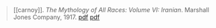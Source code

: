 > [[carnoy]]. *The Mythology of All Races: Volume VI: Iranian*. Marshall Jones Company, 1917. [pdf](https://archive.org/details/in.ernet.dli.2015.188448) [pdf](a-carnoy1917.pdf)